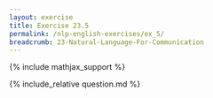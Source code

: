 ```yaml
---
layout: exercise
title: Exercise 23.5
permalink: /nlp-english-exercises/ex_5/
breadcrumb: 23-Natural-Language-For-Communication
---
```


{% include mathjax_support %}

<div><i class="arrow-up loader" data-chapter="nlp-english-exercises" data-exercise="ex_5" data-rating="0"></i></div>
{% include_relative question.md %}
